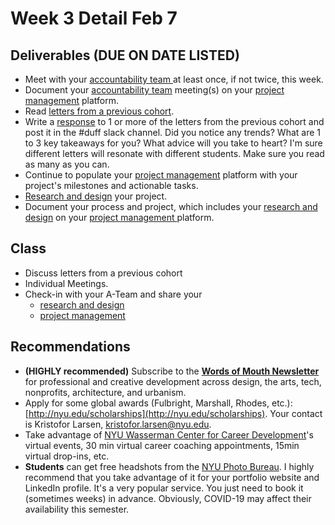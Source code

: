 # Week 3 Detail Feb 7

## Deliverables (DUE ON DATE LISTED)

* Meet with your [accountability team ](../assignments/accountability\_partner.md)at least once, if not twice, this week.&#x20;
* Document your [accountability team](../assignments/accountability\_partner.md) meeting(s) on your [project management](../assignments/website.md) platform.
* Read [letters from a previous cohort](https://drive.google.com/open?id=1Fr1cw72xTrvwSBTM6Bh9OU2XepJ1YNOk).
* Write a [response](../assignments/responses.md) to 1 or more of the letters from the previous cohort and post it in the #duff slack channel. Did you notice any trends? What are 1 to 3 key takeaways for you? What advice will you take to heart? I'm sure different letters will resonate with different students. Make sure you read as many as you can.
* Continue to populate your [project management](../assignments/website.md) platform with your project's milestones and actionable tasks.
* [Research and design](../assignments/project\_plan/) your project.
* Document your process and project, which includes your [research and design](../assignments/project\_plan/) on your [project management ](../assignments/website.md)platform.

## Class

* Discuss letters from a previous cohort
* Individual Meetings.&#x20;
* Check-in with your A-Team and share your
  * [research and design](../assignments/project\_plan/)
  * [project management](../assignments/website.md)

## Recommendations

* **(HIGHLY recommended)** Subscribe to the [**Words of Mouth Newsletter**](http://www.wordsofmouth.org) for professional and creative development across design, the arts, tech, nonprofits, architecture, and urbanism.
* Apply for some global awards (Fulbright, Marshall, Rhodes, etc.): [http://nyu.edu/scholarships](http://nyu.edu/scholarships). Your contact is Kristofor Larsen, kristofor.larsen@nyu.edu.
* Take advantage of [NYU Wasserman Center for Career Development](https://www.nyu.edu/students/student-information-and-resources/career-development-and-jobs.html?\_\_s=pvit1odzgzycp3tif89s)'s virtual events, 30 min virtual career coaching appointments, 15min virtual drop-ins, etc.
* **Students** can get free headshots from the [NYU Photo Bureau](https://www.nyu.edu/employees/resources-and-services/media-and-communications/photo-services/in-studio-headshots.html). I highly recommend that you take advantage of it for your portfolio website and LinkedIn profile. It's a very popular service. You just need to book it (sometimes weeks) in advance. Obviously, COVID-19 may affect their availability this semester.

